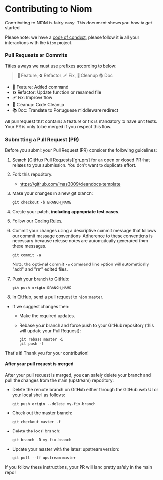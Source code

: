 # Contributing to Niom

Contributing to NIOM is fairly easy. This document shows you how to get started

Please note: we have a [code of conduct](https://github.com/go-niom/niom/blob/master/CODE_OF_CONDUCT.md), please follow it in all your interactions with the `Niom` project.

### Pull Requests or Commits
Titles always we must use prefixes according to below:

> 🚀 Feature, ♻️ Refactor, 🩹 Fix, 🧹 Cleanup 📚 Doc
- 🚀 Feature: Added command
- ♻️ Refactor: Update function or renamed file
- 🩹 Fix: Improve flow
- 🧹 Cleanup: Code Cleanup
- 📚 Doc: Translate to Portuguese middleware redirect

All pull request that contains a feature or fix is mandatory to have unit tests. Your PR is only to be merged if you respect this flow.

###  Submitting a Pull Request (PR)
Before you submit your Pull Request (PR) consider the following guidelines:

1. Search [GitHub Pull Requests][gh_prs] for an open or closed PR
   that relates to your submission. You don't want to duplicate effort.
1. Fork this repository.
   - https://github.com/lmas3009/cleandocs-template

1. Make your changes in a new git branch:

   ```shell
   git checkout -b BRANCH_NAME
   ```

1. Create your patch, **including appropriate test cases**.
1. Follow our [Coding Rules](#rules).

1. Commit your changes using a descriptive commit message that follows our commit message conventions. Adherence to these conventions
   is necessary because release notes are automatically generated from these messages.

   ```shell
   git commit -a
   ```

   Note: the optional commit `-a` command line option will automatically "add" and "rm" edited files.

1. Push your branch to GitHub:

   ```shell
   git push origin BRANCH_NAME
   ```

1. In GitHub, send a pull request to `niom:master`.

- If we suggest changes then:

  - Make the required updates.

  - Rebase your branch and force push to your GitHub repository (this will update your Pull Request):

    ```shell
    git rebase master -i
    git push -f
    ```

That's it! Thank you for your contribution!

#### After your pull request is merged

After your pull request is merged, you can safely delete your branch and pull the changes
from the main (upstream) repository:

- Delete the remote branch on GitHub either through the GitHub web UI or your local shell as follows:

  ```shell
  git push origin --delete my-fix-branch
  ```

- Check out the master branch:

  ```shell
  git checkout master -f
  ```

- Delete the local branch:

  ```shell
  git branch -D my-fix-branch
  ```

- Update your master with the latest upstream version:

  ```shell
  git pull --ff upstream master
  ```

If you follow these instructions, your PR will land pretty safely in the main repo!